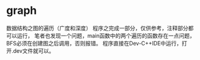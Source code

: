 # graph
数据结构之图的遍历（广度和深度）
程序之完成一部分，仅供参考，注释部分都可以运行，
笔者也发现一个问题，main函数中的两个遍历的函数存在一点问题，BFS必须在创建图之后调用，否则报错。
程序直接在Dev-C++IDE中运行，打开.dev文件就可以。
